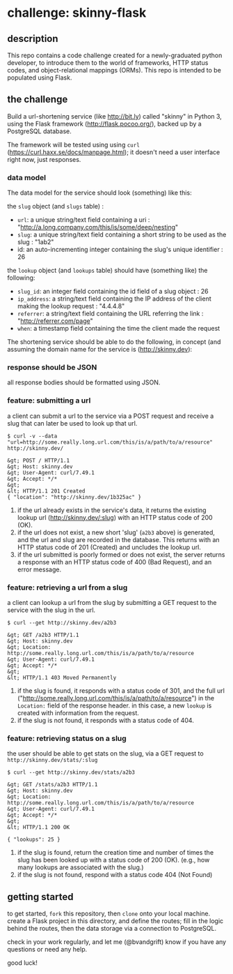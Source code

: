 # challenge: skinny-flask

## description

This repo contains a code challenge created for a newly-graduated python developer,
to introduce them to the world of frameworks, HTTP status codes, and object-relational
mappings (ORMs). This repo is intended to be populated using Flask.

## the challenge

Build a url-shortening service (like http://bit.ly)  called "skinny" in Python 3, using the Flask
framework (http://flask.pocoo.org/), backed up by a PostgreSQL database.

The framework will be tested using using `curl` (https://curl.haxx.se/docs/manpage.html); it doesn't 
need a user interface right now, just responses. 

### data model

The data model for the service should look (something) like this:

the `slug` object (and `slugs` table) :
- `url`: a unique string/text field containing a uri : "http://a.long.company.com/this/is/some/deep/nesting"
- `slug`: a unique string/text field containing a short string to be used as the slug : "1ab2"
- id: an auto-incrementing integer containing the slug's unique identifier : 26

the `lookup` object (and `lookups` table) should have (something like) the following:
- `slug_id`: an integer field containing the id field of a slug object : 26
- `ip_address`: a string/text field containing the IP address of the client making the lookup request : "4.4.4.8"
- `referrer`: a string/text field containing the URL referring the link :
  "http://referrer.com/page"
- `when`: a timestamp field containing the time the client made the request

The shortening service should be able to do the following, in concept (and
assuming the domain name for the service is (http://skinny.dev):

### response should be JSON

all response bodies should be formatted using JSON.

### feature: submitting a url

a client can submit a url to the service via a POST request and receive a slug that can later be used to look up
that url.

```curl
$ curl -v --data "url=http://some.really.long.url.com/this/is/a/path/to/a/resource" http://skinny.dev/

&gt; POST / HTTP/1.1
&gt; Host: skinny.dev
&gt; User-Agent: curl/7.49.1
&gt; Accept: */*
&gt;
&lt; HTTP/1.1 201 Created
{ "location": "http://skinny.dev/1b325ac" }

```

1. if the url already exists in the service's data, it returns the existing
   lookup url (http://skinny.dev/:slug) with an HTTP status code of 200 (OK).
1. if the url does not exist, a new short 'slug' (`a2b3` above) is generated,
   and the url and slug are recorded in the database. This returns with an HTTP
   status code of 201 (Created) and uncludes the lookup url.
1. if the url submitted is poorly formed or does not exist, the server returns a
   response with an HTTP status code of 400 (Bad Request), and an error message.

### feature: retrieving a url from a slug

a client can lookup a url from the slug by submitting a GET request to the
service with the slug in the url.

```curl
$ curl --get http://skinny.dev/a2b3

&gt; GET /a2b3 HTTP/1.1
&gt; Host: skinny.dev
&gt; Location: http://some.really.long.url.com/this/is/a/path/to/a/resource
&gt; User-Agent: curl/7.49.1
&gt; Accept: */*
&gt;
&lt; HTTP/1.1 403 Moved Permanently
```

1. if the slug is found, it responds with a status code of 301, and the full url
   ("http://some.really.long.url.com/this/is/a/path/to/a/resource") in the
   `Location:` field of the response header. in this case, a new `lookup` is
   created with information from the request.
1. if the slug is not found, it responds with a status code of 404.

### feature: retrieving status on a slug

the user should be able to get stats on the slug, via a GET request to
`http://skinny.dev/stats/:slug`

```curl
$ curl --get http://skinny.dev/stats/a2b3

&gt; GET /stats/a2b3 HTTP/1.1
&gt; Host: skinny.dev
&gt; Location: http://some.really.long.url.com/this/is/a/path/to/a/resource
&gt; User-Agent: curl/7.49.1
&gt; Accept: */*
&gt;
&lt; HTTP/1.1 200 OK

{ "lookups": 25 }
```
1. if the slug is found, return the creation time and number of times the slug
   has been looked up with a status code of 200 (OK). (e.g., how many lookups
   are associated with the slug.)
1. if the slug is not found, respond with a status code 404 (Not Found)

## getting started

to get started, `fork` this repository, then `clone` onto your local machine.
create a Flask project in this directory, and define the routes; fill in the
logic behind the routes, then the data storage via a connection to PostgreSQL.

check in your work regularly, and let me (@bvandgrift) know if you have any
questions or need any help.

good luck!
